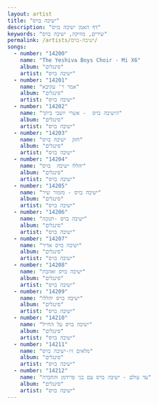 ```yaml
---
layout: artist
title: "ישיבה בויס"
description: "דף האמן ישיבה בויס"
keywords: "שירים, מוזיקה, ישיבה בויס"
permalink: /artists/ישיבה-בויס/
songs:
  - number: "14200"
    name: "The Yeshiva Boys Choir - Mi X6"
    album: "סינגלים"
    artist: "ישיבה בויס"
  - number: "14201"
    name: "אמר ר' עקיבא"
    album: "סינגלים"
    artist: "ישיבה בויס"
  - number: "14202"
    name: "הישיבה בויס  - אשרי יושבי ביתך"
    album: "סינגלים"
    artist: "ישיבה בויס"
  - number: "14203"
    name: "חזק  ישיבה בויס"
    album: "סינגלים"
    artist: "ישיבה בויס"
  - number: "14204"
    name: "יהללו ישיבה  בויס"
    album: "סינגלים"
    artist: "ישיבה בויס"
  - number: "14205"
    name: "ישיבה בויס - מזמור שיר"
    album: "סינגלים"
    artist: "ישיבה בויס"
  - number: "14206"
    name: "ישיבה בויס -חנוכה"
    album: "סינגלים"
    artist: "ישיבה בויס"
  - number: "14207"
    name: "ישיבה בויס אדיר"
    album: "סינגלים"
    artist: "ישיבה בויס"
  - number: "14208"
    name: "ישיבה בויס ואהבת"
    album: "סינגלים"
    artist: "ישיבה בויס"
  - number: "14209"
    name: "ישיבה בויס יהללו"
    album: "סינגלים"
    artist: "ישיבה בויס"
  - number: "14210"
    name: "ישיבה בויס על החייל"
    album: "סינגלים"
    artist: "ישיבה בויס"
  - number: "14211"
    name: "מלאים זיו-ישיבה בויס"
    album: "סינגלים"
    artist: "ישיבה בויס"
  - number: "14212"
    name: "עד עולם - ישיבה בויס עם בני פרידמן והחברה"
    album: "סינגלים"
    artist: "ישיבה בויס"
---
```

